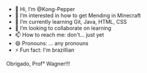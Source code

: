 - 👋 Hi, I’m @Kong-Pepper
- 👀 I’m interested in how to get Mending in Minecraft
- 🌱 I’m currently learning Git, Java, HTML, CSS
- 💞️ I’m looking to collaborate on learning
- 📫 How to reach me: don't... just yet
- 😄 Pronouns: ... any pronouns
- ⚡ Fun fact: I'm brazillian

<!---
Kong-Pepper/Kong-Pepper is a ✨ special ✨ repository because its `README.md` (this file) appears on your GitHub profile.
You can click the Preview link to take a look at your changes.
--->

Obrigado, Prof° Wagner!!!

